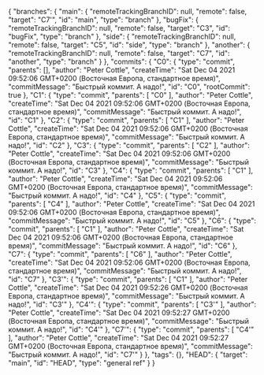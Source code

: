 {
  "branches": {
    "main": {
      "remoteTrackingBranchID": null,
      "remote": false,
      "target": "C7'",
      "id": "main",
      "type": "branch"
    },
    "bugFix": {
      "remoteTrackingBranchID": null,
      "remote": false,
      "target": "C3",
      "id": "bugFix",
      "type": "branch"
    },
    "side": {
      "remoteTrackingBranchID": null,
      "remote": false,
      "target": "C5",
      "id": "side",
      "type": "branch"
    },
    "another": {
      "remoteTrackingBranchID": null,
      "remote": false,
      "target": "C7",
      "id": "another",
      "type": "branch"
    }
  },
  "commits": {
    "C0": {
      "type": "commit",
      "parents": [],
      "author": "Peter Cottle",
      "createTime": "Sat Dec 04 2021 09:52:06 GMT+0200 (Восточная Европа, стандартное время)",
      "commitMessage": "Быстрый коммит. А надо!",
      "id": "C0",
      "rootCommit": true
    },
    "C1": {
      "type": "commit",
      "parents": [
        "C0"
      ],
      "author": "Peter Cottle",
      "createTime": "Sat Dec 04 2021 09:52:06 GMT+0200 (Восточная Европа, стандартное время)",
      "commitMessage": "Быстрый коммит. А надо!",
      "id": "C1"
    },
    "C2": {
      "type": "commit",
      "parents": [
        "C1"
      ],
      "author": "Peter Cottle",
      "createTime": "Sat Dec 04 2021 09:52:06 GMT+0200 (Восточная Европа, стандартное время)",
      "commitMessage": "Быстрый коммит. А надо!",
      "id": "C2"
    },
    "C3": {
      "type": "commit",
      "parents": [
        "C2"
      ],
      "author": "Peter Cottle",
      "createTime": "Sat Dec 04 2021 09:52:06 GMT+0200 (Восточная Европа, стандартное время)",
      "commitMessage": "Быстрый коммит. А надо!",
      "id": "C3"
    },
    "C4": {
      "type": "commit",
      "parents": [
        "C1"
      ],
      "author": "Peter Cottle",
      "createTime": "Sat Dec 04 2021 09:52:06 GMT+0200 (Восточная Европа, стандартное время)",
      "commitMessage": "Быстрый коммит. А надо!",
      "id": "C4"
    },
    "C5": {
      "type": "commit",
      "parents": [
        "C4"
      ],
      "author": "Peter Cottle",
      "createTime": "Sat Dec 04 2021 09:52:06 GMT+0200 (Восточная Европа, стандартное время)",
      "commitMessage": "Быстрый коммит. А надо!",
      "id": "C5"
    },
    "C6": {
      "type": "commit",
      "parents": [
        "C1"
      ],
      "author": "Peter Cottle",
      "createTime": "Sat Dec 04 2021 09:52:06 GMT+0200 (Восточная Европа, стандартное время)",
      "commitMessage": "Быстрый коммит. А надо!",
      "id": "C6"
    },
    "C7": {
      "type": "commit",
      "parents": [
        "C6"
      ],
      "author": "Peter Cottle",
      "createTime": "Sat Dec 04 2021 09:52:06 GMT+0200 (Восточная Европа, стандартное время)",
      "commitMessage": "Быстрый коммит. А надо!",
      "id": "C7"
    },
    "C3'": {
      "type": "commit",
      "parents": [
        "C1"
      ],
      "author": "Peter Cottle",
      "createTime": "Sat Dec 04 2021 09:52:26 GMT+0200 (Восточная Европа, стандартное время)",
      "commitMessage": "Быстрый коммит. А надо!",
      "id": "C3'"
    },
    "C4'": {
      "type": "commit",
      "parents": [
        "C3'"
      ],
      "author": "Peter Cottle",
      "createTime": "Sat Dec 04 2021 09:52:27 GMT+0200 (Восточная Европа, стандартное время)",
      "commitMessage": "Быстрый коммит. А надо!",
      "id": "C4'"
    },
    "C7'": {
      "type": "commit",
      "parents": [
        "C4'"
      ],
      "author": "Peter Cottle",
      "createTime": "Sat Dec 04 2021 09:52:27 GMT+0200 (Восточная Европа, стандартное время)",
      "commitMessage": "Быстрый коммит. А надо!",
      "id": "C7'"
    }
  },
  "tags": {},
  "HEAD": {
    "target": "main",
    "id": "HEAD",
    "type": "general ref"
  }
}
